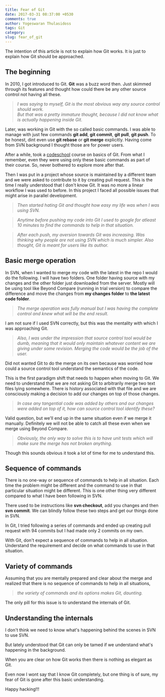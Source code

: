 ```yaml
---
title: Fear of Git
date: 2017-03-31 08:37:00 +0530
comments: true
author: Yogeswaran Thulasidoss
tags: Git
category:
slug: fear_of_git
---
```


The intention of this article is not to explain how Git works.  It is just to explain how Git should be approached.

## The beginning

In 2010, I got introduced to Git. **Git** was a buzz word then. Just skimmed through its features and thought how could there be any other source control not having all these.  
> *I was saying to myself,
Git is the most obvious way any source control should work.  
But that was a pretty immature thought, because I did not know what is actually happening inside Git.*

Later, was working in Git with the so called basic commands.  I was able to manage with just few commands **git add**, **git commit**, **git pull**, **git push**.  To be honest, dint even use **git rebase** or **git merge** explicitly.  Having come from SVN background I thought those are for power users.

After a while, took a [codeschool](http://www.codeschool.com) course on basics of Git.  From what I remember, even they were using only these basic commands as part of their course.  So, never bothered to explore more after that.

Then I was put in a project whose source is maintained by a different team and we were asked to contribute to it by creating pull request.  This is the time I really understood that I don't know Git.  It was no more a linear workflow I was used to before.  In this project I faced all possible issues that might arise in parallel development.
> *Then started hating Git and thought how easy my life was when I was using SVN.*

> *Anytime before pushing my code into Git I used to google for atleast 10 minutes to find the commands to help in that situation.*

> *After each push, my aversion towards Git was increasing.  Was thinking why people are not using SVN which is much simpler.  Also thought, Git is meant for users like its author.*

## Basic merge operation

In SVN, when I wanted to merge my code with the latest in the repo I would do the following. I will have two folders.  One folder having source with my changes and the other folder just downloaded from the server.  Mostly will be using tool like Beyond Compare (running in trial version) to compare the difference and move the changes from **my changes folder** to **the latest code folder**.

> *The merge operation was fully manual but I was having the complete control and knew what will be the end result.*

I am not sure if I used SVN correctly, but this was the mentality with which I was approaching Git.  

> *Also, I was under the impression that source control tool would be dumb, meaning that it would only maintain whatever content we are giving under some revision. Merging the code would be the job of the user.*

Did not wanted Git to do the merge on its own because was worried how could a source control tool understand the semantics of the code.

This is the first paradigm shift that needs to happen when moving to Git.  We need to understand that we are not asking Git to arbitrarily merge two text files lying somewhere.  There is history associated with that file and we are consciously making a decision to add our changes on top of those changes.  

> *In case any tangential code was added by others and our changes were added on top of it, how can source control tool identify these?*

Valid question, but we'll end up in the same situation even if we merge it manually.  Definitely we will not be able to catch all these even when we merge using Beyond Compare.  

> *Obviously, the only way to solve this is to have unit tests which will make sure the merge has not broken anything.*

Though this sounds obvious it took a lot of time for me to understand this.

## Sequence of commands
There is no one-way or sequence of commands to help in all situation.  Each time the problem might be different and the command to use in that particular situation might be different.  This is one other thing very different compared to what I have been following in SVN.

There used to be instructions like **svn checkout**, add you changes and then **svn commit**.  We can blindly follow these two steps and get our things done in SVN.

In Git, I tried following a series of commands and ended up creating pull request with 94 commits but I had made only 2 commits on my own.

With Git, don't expect a sequence of commands to help in all situation.  Understand the requirement and decide on what commands to use in that situation.

## Variety of commands
Assuming that you are mentally prepared and clear about the merge and realized that there is no sequence of commands to help in all situations,

> *the variety of commands and its options makes Git, daunting.*

The only pill for this issue is to understand the internals of Git.

## Understanding the internals

I don't think we need to know what's happening behind the scenes in SVN to use SVN.

But lately understood that Git can only be tamed if we understand what's happening in the background.

When you are clear on how Git works then there is nothing as elegant as Git.

Even now I wont say that I know Git completely, but one thing is of sure, my fear of Git is gone after this basic understanding.

Happy hacking!!!
